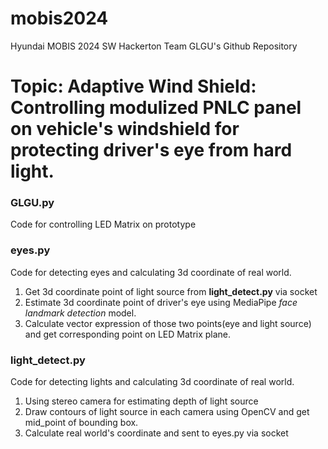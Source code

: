 # mobis2024
Hyundai MOBIS 2024 SW Hackerton Team GLGU's Github Repository
# Topic: Adaptive Wind Shield: Controlling modulized PNLC panel on vehicle's windshield for protecting driver's eye from hard light.


### GLGU.py
Code for controlling LED Matrix on prototype

### eyes.py
Code for detecting eyes and calculating 3d coordinate of real world.
1. Get 3d coordinate point of light source from **light_detect.py** via socket
2. Estimate 3d coordinate point of driver's eye using MediaPipe *face landmark detection* model.
3. Calculate vector expression of those two points(eye and light source) and get corresponding point on LED Matrix plane.

### light_detect.py
Code for detecting lights and calculating 3d coordinate of real world.
1. Using stereo camera for estimating depth of light source
2. Draw contours of light source in each camera using OpenCV and get mid_point of bounding box.
3. Calculate real world's coordinate and sent to eyes.py via socket
